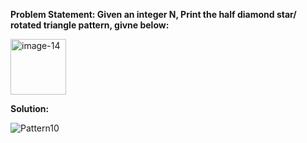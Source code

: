 __Problem Statement: Given an integer N, Print the half diamond star/ rotated triangle pattern, givne below:__

<img width="89" alt="image-14" src="https://github.com/user-attachments/assets/b63f7422-305c-4541-83c0-7a3c7014ca27">

__Solution:__

![Pattern10](https://github.com/user-attachments/assets/75de9ef8-f468-417e-a702-c1badfb500a9)

